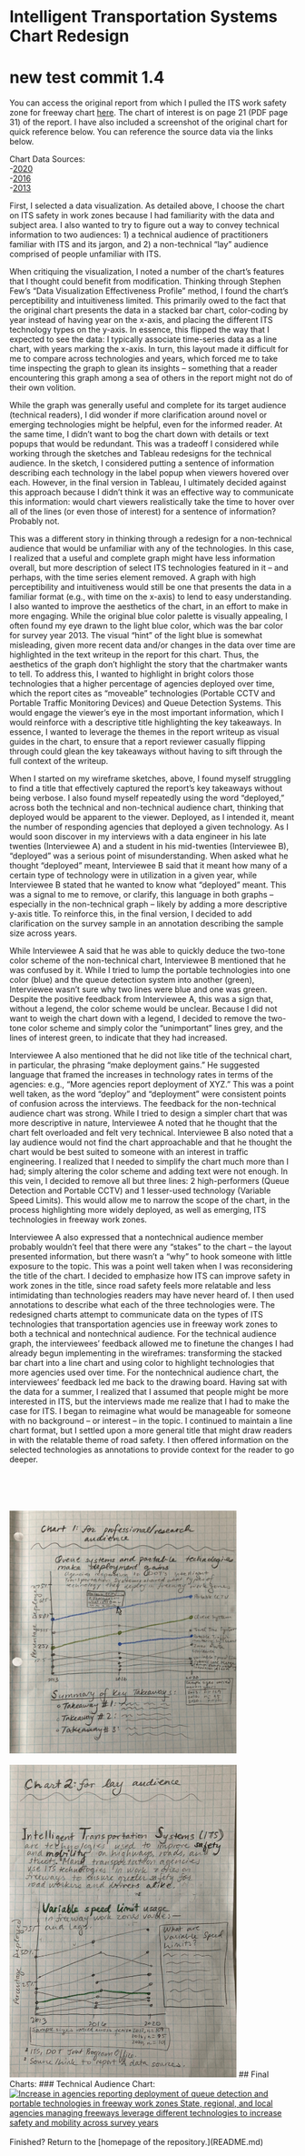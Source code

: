 # Intelligent Transportation Systems Chart Redesign

# new test commit 1.4

You can access the original report from which I pulled the ITS work safety zone for freeway chart [here](https://rosap.ntl.bts.gov/view/dot/60122). The chart of interest is on page 21 (PDF page 31) of the report. I have also included a screenshot of the original chart for quick reference below. You can reference the source data via the links below.

Chart Data Sources:<br>
-[2020](https://view.officeapps.live.com/op/view.aspx?src=https%3A%2F%2Fwww.itskrs.its.dot.gov%2Fsites%2Fdefault%2Ffiles%2Fdoc%2F2020_FM_data.xlsx&wdOrigin=BROWSELINK)
<br>
-[2016](https://view.officeapps.live.com/op/view.aspx?src=https%3A%2F%2Fwww.itskrs.its.dot.gov%2Fsites%2Fdefault%2Ffiles%2Fdeployment-statistics%2Fdata%2F2016%2F2016_FM_data.xlsx&wdOrigin=BROWSELINK)
<br>
-[2013](https://view.officeapps.live.com/op/view.aspx?src=https%3A%2F%2Fwww.itskrs.its.dot.gov%2Fsites%2Fdefault%2Ffiles%2Fdeployment-statistics%2Fdata%2F2013%2F2013_FM_data.xlsx&wdOrigin=BROWSELINK) 

First, I selected a data visualization. As detailed above, I choose the chart on ITS safety in work zones because I had familiarity with the data and subject area. I also wanted to try to figure out a way to convey technical information to two audiences: 1) a technical  audience of practitioners familiar with ITS and its jargon, and 2) a non-technical “lay” audience comprised of people unfamiliar with ITS. 

When critiquing the visualization, I noted a number of the chart’s features that I thought could benefit from modification. Thinking through Stephen Few’s “Data Visualization Effectiveness Profile” method, I found the chart’s perceptibility and intuitiveness limited. This primarily owed to the fact that the original chart presents the data in a stacked bar chart, color-coding by year instead of having year on the x-axis, and placing the different ITS technology types on the y-axis. In essence, this flipped the way that I expected to see the data: I typically associate time-series data as a line chart, with years marking the x-axis. In turn, this layout made it difficult for me to compare across technologies and years, which forced me to take time inspecting the graph to glean its insights – something that a reader encountering this graph among a sea of others in the report might not do of their own volition. 

While the graph was generally useful and complete for its target audience (technical readers), I did wonder if more clarification around novel or emerging technologies might be helpful, even for the informed reader. At the same time, I didn’t want to bog the chart down with details or text popups that would be redundant. This was a tradeoff I considered while working through the sketches and Tableau redesigns for the technical audience. In the sketch, I considered putting a sentence of information describing each technology in the label popup when viewers hovered over each. However, in the final version in Tableau, I ultimately decided against this approach because I didn’t think it was an effective way to communicate this information: would chart viewers realistically take the time to hover over all of the lines (or even those of interest) for a sentence of information? Probably not. 

This was a different story in thinking through a redesign for a non-technical audience that would be unfamiliar with any of the technologies. In this case, I realized that a useful and complete graph might have less information overall, but more description of select ITS technologies featured in it – and perhaps, with the time series element removed. A graph with high perceptibility and intuitiveness would still be one that presents the data in a familiar format (e.g., with time on the x-axis) to lend to easy understanding. 
I also wanted to improve the aesthetics of the chart, in an effort to make in more engaging. While the original blue color palette is visually appealing, I often found my eye drawn to the light blue color, which was the bar color for survey year 2013. The visual “hint” of the light blue is somewhat misleading, given more recent data and/or changes in the data over time are highlighted in the text writeup in the report for this chart. Thus, the aesthetics of the graph don’t highlight the story that the chartmaker wants to tell. 
To address this, I wanted to highlight in bright colors those technologies that a higher percentage of agencies deployed over time, which the report cites as “moveable” technologies (Portable CCTV and Portable Traffic Monitoring Devices) and Queue Detection Systems. This would engage the viewer’s eye in the most important information, which I would reinforce with a descriptive title highlighting the key takeaways. In essence, I wanted to leverage the themes in the report writeup as visual guides in the chart, to ensure that a report reviewer casually flipping through could glean the key takeaways without having to sift through the full context of the writeup. 

When I started on my wireframe sketches, above, I found myself struggling to find a title that effectively captured the report’s key takeaways without being verbose. I also found myself repeatedly using the word “deployed,” across both the technical and non-technical audience chart, thinking that deployed would be apparent to the viewer. Deployed, as I intended it, meant the number of responding agencies that deployed a given technology. As I would soon discover in my interviews with a data engineer in his late twenties (Interviewee A) and a student in his mid-twenties (Interviewee B), “deployed” was a serious point of misunderstanding. When asked what he thought “deployed” meant, Interviewee B said that it meant how many of a certain type of technology were in utilization in a given year, while Interviewee B stated that he wanted to know what “deployed” meant. This was a signal to me to remove, or clarify, this language in both graphs – especially in the non-technical graph – likely by adding a more descriptive y-axis title. To reinforce this, in the final version, I decided to add clarification on the survey sample in an annotation describing the sample size across years. 

While Interviewee A said that he was able to quickly deduce the two-tone color scheme of the non-technical chart, Interviewee B mentioned that he was confused by it. While I tried to lump the portable technologies into one color (blue) and the queue detection system into another (green), Interviewee wasn’t sure why two lines were blue and one was green. Despite the positive feedback from Interviewee A, this was a sign that, without a legend, the color scheme would be unclear. Because I did not want to weigh the chart down with a legend, I decided to remove the two-tone color scheme and simply color the “unimportant” lines grey, and the lines of interest green, to indicate that they had increased. 

Interviewee A also mentioned that he did not like title of the technical chart, in particular, the phrasing “make deployment gains.” He suggested language that framed the increases in technology rates in terms of the agencies: e.g., “More agencies report deployment of XYZ.” This was a point well taken, as the word “deploy” and “deployment” were consistent points of confusion across the interviews.
The feedback for the non-technical audience chart was strong. While I tried to design a simpler chart that was more descriptive in nature, Interviewee A noted that he thought that the chart felt overloaded and felt very technical. Interviewee B also noted that a lay audience would not find the chart approachable and that he thought the chart would be best suited to someone with an interest in traffic engineering. I realized that I needed to simplify the chart much more than I had; simply altering the color scheme and adding text were not enough. In this vein, I decided to remove all but three lines: 2 high-performers (Queue Detection and Portable CCTV) and 1 lesser-used technology (Variable Speed Limits). This would allow me to narrow the scope of the chart, in the process highlighting more widely deployed, as well as emerging, ITS technologies in freeway work zones. 

Interviewee A also expressed that a nontechnical audience member probably wouldn’t feel that there were any “stakes” to the chart – the layout presented information, but there wasn’t a “why” to hook someone with little exposure to the topic. This was a point well taken when I was reconsidering the title of the chart. I decided to emphasize how ITS can improve safety in work zones in the title, since road safety feels more relatable and less intimidating than technologies readers may have never heard of. I then used annotations to describe what each of the three technologies were. 
The redesigned charts attempt to communicate data on the types of ITS technologies that transportation agencies use in freeway work zones to both a technical and nontechnical audience. For the technical audience graph, the interviewees’ feedback allowed me to finetune the changes I had already begun implementing in the wireframes:  transforming the stacked bar chart into a line chart and using color to highlight technologies that more agencies used over time. For the nontechnical audience chart, the interviewees’ feedback led me back to the drawing board. Having sat with the data for a summer, I realized that I assumed that people might be more interested in ITS, but the interviews made me realize that I had to make the case for ITS. I began to reimagine what would be manageable for someone with no background – or interest – in the topic. I continued to maintain a line chart format, but I settled upon a more general title that might draw readers in with the relatable theme of road safety. I then offered information on the selected technologies as annotations to provide context for the reader to go deeper. 


<br>
<br>
<br>
<br>
<img src="C1- IMG-3653.jpg" width="400"/><br><br>    
<img src="C2- IMG-3654.jpg" width="400"/>
## Final Charts: 
### Technical Audience Chart: 
<div class='tableauPlaceholder' id='viz1663616168528' style='position: relative'><noscript><a href='#'><img alt='Increase in agencies reporting deployment of queue detection and portable technologies in freeway work zones State, regional, and local agencies managing freeways leverage different technologies to increase safety and mobility across survey years ' src='https:&#47;&#47;public.tableau.com&#47;static&#47;images&#47;Te&#47;TechnicalAudience&#47;TechAudience&#47;1_rss.png' style='border: none' /></a></noscript><object class='tableauViz'  style='display:none;'><param name='host_url' value='https%3A%2F%2Fpublic.tableau.com%2F' /> <param name='embed_code_version' value='3' /> <param name='site_root' value='' /><param name='name' value='TechnicalAudience&#47;TechAudience' /><param name='tabs' value='no' /><param name='toolbar' value='yes' /><param name='static_image' value='https:&#47;&#47;public.tableau.com&#47;static&#47;images&#47;Te&#47;TechnicalAudience&#47;TechAudience&#47;1.png' /> <param name='animate_transition' value='yes' /><param name='display_static_image' value='yes' /><param name='display_spinner' value='yes' /><param name='display_overlay' value='yes' /><param name='display_count' value='yes' /><param name='language' value='en-US' /><param name='filter' value='publish=yes' /></object>
</div>                
<script type='text/javascript'>                    
  var divElement = document.getElementById('viz1663616168528');                    
  var vizElement = divElement.getElementsByTagName('object')[0];                    
  vizElement.style.width='100%';vizElement.style.height=(divElement.offsetWidth*0.75)+'px';                    
  var scriptElement = document.createElement('script');                    
  scriptElement.src = 'https://public.tableau.com/javascripts/api/viz_v1.js';                    
  vizElement.parentNode.insertBefore(scriptElement, vizElement);                
</script>

<br>
Finished? Return to the [homepage of the repository.](README.md)
